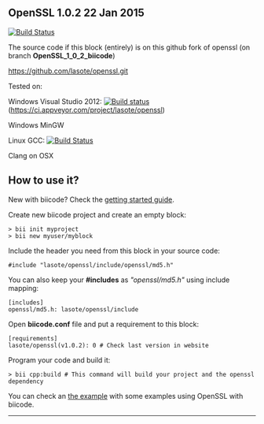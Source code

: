 ##  OpenSSL 1.0.2 22 Jan 2015

[![Build Status](https://webapi.biicode.com/v1/badges/lasote/lasote/openssl/v1.0.2)](https://www.biicode.com/lasote/lasote/openssl/v1.0.2) 

The source code if this block (entirely) is on this github fork of openssl (on branch **OpenSSL_1_0_2_biicode**)

[https://github.com/lasote/openssl.git ](https://github.com/lasote/openssl.git )


Tested on:


Windows Visual Studio 2012: [![Build status](https://ci.appveyor.com/api/projects/status/ascl63fq0dpjv7c8/branch/OpenSSL_1_0_2_biicode?svg=true)](https://ci.appveyor.com/project/lasote/openssl/branch/OpenSSL_1_0_2_biicode)(https://ci.appveyor.com/project/lasote/openssl)

Windows MinGW

Linux GCC: [![Build Status](https://travis-ci.org/lasote/openssl.svg?branch=OpenSSL_1_0_2_biicode)](https://travis-ci.org/lasote/openssl)

Clang on OSX


## How to use it?

New with biicode? Check the [getting started guide](http://docs.biicode.com/c++/gettingstarted.html).

Create new biicode project and create an empty block:
    
    > bii init myproject
    > bii new myuser/myblock


Include the header you need from this block in your source code:

    #include "lasote/openssl/include/openssl/md5.h"


You can also keep your **#includes** as *"openssl/md5.h"* using include mapping:

    [includes]
    openssl/md5.h: lasote/openssl/include


Open **biicode.conf** file and put a requirement to this block:

    [requirements]
    lasote/openssl(v1.0.2): 0 # Check last version in website


Program your code and build it: 

    > bii cpp:build # This command will build your project and the openssl dependency


You can check an [the example](http://www.biicode.com/examples/examples/openssl/v1.0.2) with some examples using OpenSSL with biicode.


------------------------------------------------------------------------------------

